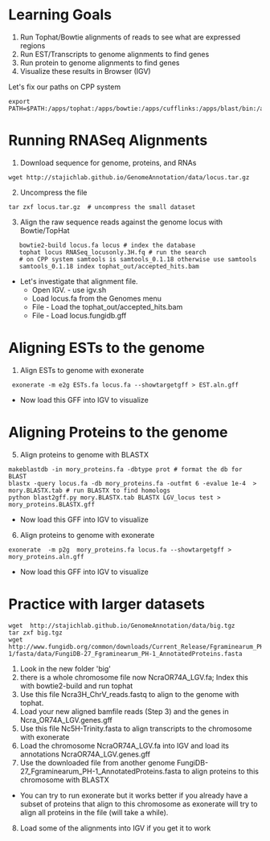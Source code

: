 Learning Goals
==============

1. Run Tophat/Bowtie alignments of reads to see what are expressed regions
2. Run EST/Transcripts to genome alignments to find genes
3. Run protein to genome alignments to find genes
4. Visualize these results in Browser (IGV)


Let's fix our paths on CPP system
```
export PATH=$PATH:/apps/tophat:/apps/bowtie:/apps/cufflinks:/apps/blast/bin:/apps/exonerate/bin:/apps/java:/apps/IGV
```

Running RNASeq Alignments
=========================

1. Download sequence for genome, proteins, and RNAs
```
wget http://stajichlab.github.io/GenomeAnnotation/data/locus.tar.gz
```

2. Uncompress the file
```
tar zxf locus.tar.gz  # uncompress the small dataset
```
3. Align the raw sequence reads against the genome locus with Bowtie/TopHat

```
   bowtie2-build locus.fa locus # index the database
   tophat locus RNASeq_locusonly.3H.fq # run the search
   # on CPP system samtools is samtools_0.1.18 otherwise use samtools
   samtools_0.1.18 index tophat_out/accepted_hits.bam
```

* Let's investigate that alignment file.
  * Open IGV. - use igv.sh
  * Load locus.fa from the Genomes menu
  * File - Load the tophat_out/accepted_hits.bam
  * File - Load locus.fungidb.gff


Aligning ESTs to the genome
============================
1. Align ESTs to genome with exonerate

```
 exonerate -m e2g ESTs.fa locus.fa --showtargetgff > EST.aln.gff
```
* Now load this GFF into IGV to visualize

Aligning Proteins to the genome
===============================
5. Align proteins to genome with BLASTX

```
makeblastdb -in mory_proteins.fa -dbtype prot # format the db for BLAST
blastx -query locus.fa -db mory_proteins.fa -outfmt 6 -evalue 1e-4  > mory.BLASTX.tab # run BLASTX to find homologs
python blast2gff.py mory.BLASTX.tab BLASTX LGV_locus test > mory_proteins.BLASTX.gff
```
* Now load this GFF into IGV to visualize

6. Align proteins to genome with exonerate

```
exonerate  -m p2g  mory_proteins.fa locus.fa --showtargetgff > mory_proteins.aln.gff
```

* Now load this GFF into IGV to visualize

Practice with larger datasets
=============================
```
wget  http://stajichlab.github.io/GenomeAnnotation/data/big.tgz
tar zxf big.tgz
wget http://www.fungidb.org/common/downloads/Current_Release/Fgraminearum_PH-1/fasta/data/FungiDB-27_Fgraminearum_PH-1_AnnotatedProteins.fasta
```
1. Look in the new folder 'big'
2. there is a whole chromosome file now NcraOR74A_LGV.fa; Index this with bowtie2-build and run tophat
3. Use this file Ncra3H_ChrV_reads.fastq to align to the genome with tophat.
4. Load your new aligned bamfile reads (Step 3) and the genes in Ncra_OR74A_LGV.genes.gff
5. Use this file Nc5H-Trinity.fasta to align transcripts to the chromosome with exonerate
6. Load the chromosome NcraOR74A_LGV.fa into IGV and load its annotations NcraOR74A_LGV.genes.gff
7. Use the downloaded file from another genome FungiDB-27_Fgraminearum_PH-1_AnnotatedProteins.fasta to align proteins to this chromosome with BLASTX
* You can try to run exonerate but it works better if you already have a subset of proteins that align to this chromosome as exonerate will try to align all proteins in the file (will take a while). 
8.  Load some of the alignments into IGV if you get it to work

